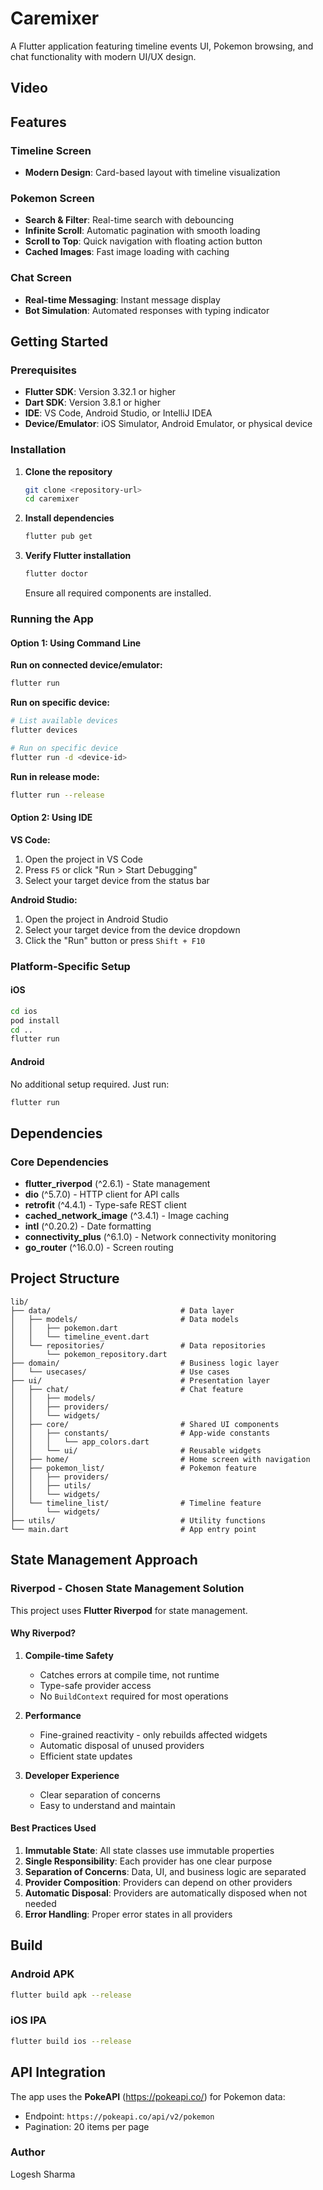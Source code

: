 # Caremixer

A Flutter application featuring timeline events UI, Pokemon browsing, and chat functionality with modern UI/UX design.

## Video

## Features

### Timeline Screen
- **Modern Design**: Card-based layout with timeline visualization

### Pokemon Screen
- **Search & Filter**: Real-time search with debouncing
- **Infinite Scroll**: Automatic pagination with smooth loading
- **Scroll to Top**: Quick navigation with floating action button
- **Cached Images**: Fast image loading with caching

### Chat Screen
- **Real-time Messaging**: Instant message display
- **Bot Simulation**: Automated responses with typing indicator

## Getting Started

### Prerequisites

- **Flutter SDK**: Version 3.32.1 or higher
- **Dart SDK**: Version 3.8.1 or higher
- **IDE**: VS Code, Android Studio, or IntelliJ IDEA
- **Device/Emulator**: iOS Simulator, Android Emulator, or physical device

### Installation

1. **Clone the repository**
   ```bash
   git clone <repository-url>
   cd caremixer
   ```

2. **Install dependencies**
   ```bash
   flutter pub get
   ```

3. **Verify Flutter installation**
   ```bash
   flutter doctor
   ```
   Ensure all required components are installed.

### Running the App

#### Option 1: Using Command Line

**Run on connected device/emulator:**
```bash
flutter run
```

**Run on specific device:**
```bash
# List available devices
flutter devices

# Run on specific device
flutter run -d <device-id>
```

**Run in release mode:**
```bash
flutter run --release
```

#### Option 2: Using IDE

**VS Code:**
1. Open the project in VS Code
2. Press `F5` or click "Run > Start Debugging"
3. Select your target device from the status bar

**Android Studio:**
1. Open the project in Android Studio
2. Select your target device from the device dropdown
3. Click the "Run" button or press `Shift + F10`

### Platform-Specific Setup

#### iOS
```bash
cd ios
pod install
cd ..
flutter run
```

#### Android
No additional setup required. Just run:
```bash
flutter run
```


## Dependencies

### Core Dependencies
- **flutter_riverpod** (^2.6.1) - State management
- **dio** (^5.7.0) - HTTP client for API calls
- **retrofit** (^4.4.1) - Type-safe REST client
- **cached_network_image** (^3.4.1) - Image caching
- **intl** (^0.20.2) - Date formatting
- **connectivity_plus** (^6.1.0) - Network connectivity monitoring
- **go_router** (^16.0.0) - Screen routing


## Project Structure

```
lib/
├── data/                             # Data layer
│   ├── models/                       # Data models
│   │   ├── pokemon.dart
│   │   └── timeline_event.dart
│   └── repositories/                 # Data repositories
│       └── pokemon_repository.dart
├── domain/                           # Business logic layer
│   └── usecases/                     # Use cases
├── ui/                               # Presentation layer
│   ├── chat/                         # Chat feature
│   │   ├── models/
│   │   ├── providers/
│   │   └── widgets/
│   ├── core/                         # Shared UI components
│   │   ├── constants/                # App-wide constants
│   │   │   └── app_colors.dart
│   │   └── ui/                       # Reusable widgets
│   ├── home/                         # Home screen with navigation
│   ├── pokemon_list/                 # Pokemon feature
│   │   ├── providers/
│   │   ├── utils/
│   │   └── widgets/
│   └── timeline_list/                # Timeline feature
│       └── widgets/
├── utils/                            # Utility functions
└── main.dart                         # App entry point
```

## State Management Approach

### **Riverpod** - Chosen State Management Solution

This project uses **Flutter Riverpod** for state management.

#### Why Riverpod?

1. **Compile-time Safety**
   - Catches errors at compile time, not runtime
   - Type-safe provider access
   - No `BuildContext` required for most operations


3. **Performance**
   - Fine-grained reactivity - only rebuilds affected widgets
   - Automatic disposal of unused providers
   - Efficient state updates

4. **Developer Experience**
   - Clear separation of concerns
   - Easy to understand and maintain


#### Best Practices Used

1. **Immutable State**: All state classes use immutable properties
2. **Single Responsibility**: Each provider has one clear purpose
3. **Separation of Concerns**: Data, UI, and business logic are separated
4. **Provider Composition**: Providers can depend on other providers
5. **Automatic Disposal**: Providers are automatically disposed when not needed
6. **Error Handling**: Proper error states in all providers


## Build

### Android APK
```bash
flutter build apk --release
```

### iOS IPA
```bash
flutter build ios --release
```


## API Integration

The app uses the **PokeAPI** (https://pokeapi.co/) for Pokemon data:
- Endpoint: `https://pokeapi.co/api/v2/pokemon`
- Pagination: 20 items per page


### Author
Logesh Sharma
